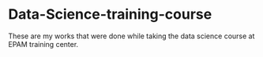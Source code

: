 # Data-Science-training-course
These are my works that were done while taking the data science course at EPAM training center.
